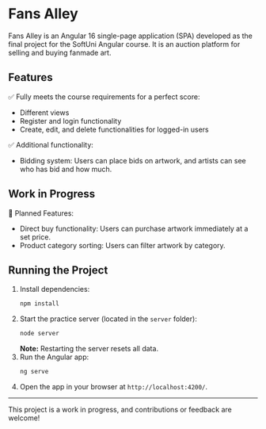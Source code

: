 # Fans Alley

Fans Alley is an Angular 16 single-page application (SPA) developed as the final project for the SoftUni Angular course. It is an auction platform for selling and buying fanmade art.

## Features

✅ Fully meets the course requirements for a perfect score:
- Different views
- Register and login functionality
- Create, edit, and delete functionalities for logged-in users

✅ Additional functionality:
- Bidding system: Users can place bids on artwork, and artists can see who has bid and how much.

## Work in Progress

🚧 Planned Features:
- Direct buy functionality: Users can purchase artwork immediately at a set price.
- Product category sorting: Users can filter artwork by category.

## Running the Project

1. Install dependencies:
   ```sh
   npm install
   ```
2. Start the practice server (located in the `server` folder):
   ```sh
   node server
   ```
   **Note:** Restarting the server resets all data.
3. Run the Angular app:
   ```sh
   ng serve
   ```
4. Open the app in your browser at `http://localhost:4200/`.

---
This project is a work in progress, and contributions or feedback are welcome!